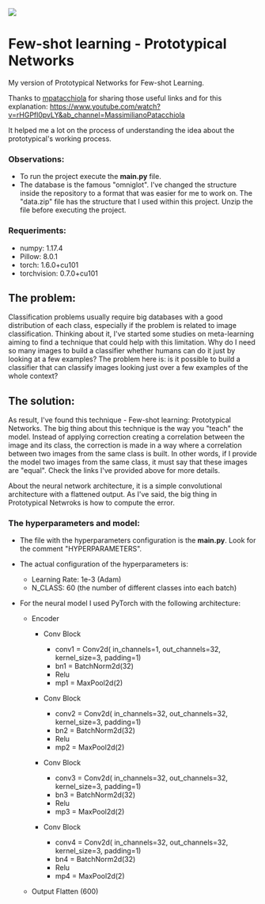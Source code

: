 <img src="https://raw.githubusercontent.com/oscarknagg/few-shot/master/assets/proto_nets_diagram.png">

# Few-shot learning - Prototypical Networks
My version of Prototypical Networks for Few-shot Learning.

Thanks to [mpatacchiola](https://github.com/mpatacchiola) for sharing those useful links and for this explanation:
https://www.youtube.com/watch?v=rHGPfl0pvLY&ab_channel=MassimilianoPatacchiola

It helped me a lot on the process of understanding the idea about the prototypical's working process.

### Observations:
- To run the project execute the <b>main.py</b> file.
- The database is the famous "omniglot". I've changed the structure inside the repository to a format that was easier for me to work on. The "data.zip" file has the structure that I used within this project. Unzip the file before executing the project.

### Requeriments:
- numpy: 1.17.4
- Pillow: 8.0.1
- torch: 1.6.0+cu101
- torchvision: 0.7.0+cu101

## The problem:
Classification problems usually require big databases with a good distribution of each class, especially if the problem is related to image classification. Thinking about it, I've started some studies on meta-learning aiming to find a technique that could help with this limitation. Why do I need so many images to build a classifier whether humans can do it just by looking at a few examples? 
The problem here is: is it possible to build a classifier that can classify images looking just over a few examples of the whole context?

## The solution:
As result, I've found this technique - Few-shot learning: Prototypical Networks. The big thing about this technique is the way you "teach" the model. Instead of applying correction creating a correlation between the image and its class, the correction is made in a way where a correlation between two images from the same class is built. In other words, if I provide the model two images from the same class, it must say that these images are "equal". Check the links I've provided above for more details.

About the neural network architecture, it is a simple convolutional architecture with a flattened output. As I've said, the big thing in Prototypical Netwroks is how to compute the error.

### The hyperparameters and model:
- The file with the hyperparameters configuration is the <b>main.py</b>. Look for the comment "HYPERPARAMETERS".

- The actual configuration of the hyperparameters is: 
  - Learning Rate: 1e-3 (Adam)
  - N_CLASS: 60 (the number of different classes into each batch)

- For the neural model I used PyTorch with the following architecture:
  - Encoder    
                     
    - Conv Block 
      - conv1 = Conv2d( in_channels=1, out_channels=32, kernel_size=3, padding=1)
      - bn1   = BatchNorm2d(32)
      - Relu
      - mp1   = MaxPool2d(2)

    - Conv Block
      - conv2 = Conv2d( in_channels=32, out_channels=32, kernel_size=3, padding=1)
      - bn2   = BatchNorm2d(32)
      - Relu
      - mp2   = MaxPool2d(2)

    - Conv Block
      - conv3 = Conv2d( in_channels=32, out_channels=32, kernel_size=3, padding=1)
      - bn3   = BatchNorm2d(32)
      - Relu
      - mp3   = MaxPool2d(2)

    - Conv Block
      - conv4 = Conv2d( in_channels=32, out_channels=32, kernel_size=3, padding=1)
      - bn4   = BatchNorm2d(32)
      - Relu
      - mp4   = MaxPool2d(2)        

  - Output
    Flatten (600)
